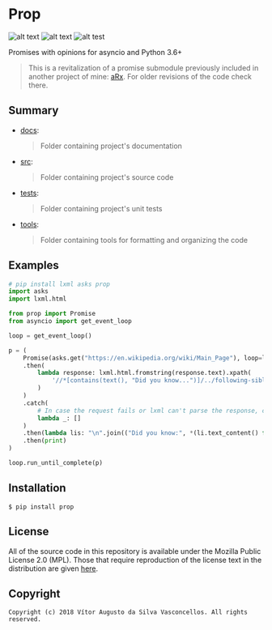# Prop

![alt text](https://img.shields.io/badge/HeavenVolkoff/prop-black.svg?style=for-the-badge&logo=github "Project Badge")
![alt text](https://img.shields.io/github/tag/HeavenVolkoff/prop.svg?label=version&style=for-the-badge "Version Badge")
![alt test](https://img.shields.io/github/license/HeavenVolkoff/prop.svg?style=for-the-badge "License Badge")

Promises with opinions for asyncio and Python 3.6+

> This is a revitalization of a promise submodule previously included in another project of mine: [aRx](https://github.com/HeavenVolkoff/aRx). For older revisions of the code check there.

## Summary

+ [docs](./docs):
    > Folder containing project's documentation
+ [src](./src):
    > Folder containing project's source code
+ [tests](./tests):
    > Folder containing project's unit tests
+ [tools](./tools):
    > Folder containing tools for formatting and organizing the code

## Examples

```python
# pip install lxml asks prop
import asks
import lxml.html

from prop import Promise
from asyncio import get_event_loop

loop = get_event_loop()

p = (
    Promise(asks.get("https://en.wikipedia.org/wiki/Main_Page"), loop=loop)
    .then(
        lambda response: lxml.html.fromstring(response.text).xpath(
            '//*[contains(text(), "Did you know...")]/../following-sibling::*/ul//li'
        )
    )
    .catch(
        # In case the request fails or lxml can't parse the response, continues with empty list
        lambda _: []
    )
    .then(lambda lis: "\n".join(("Did you know:", *(li.text_content() for li in lis))))
    .then(print)
)

loop.run_until_complete(p)
```


## Installation

```shell
$ pip install prop
```

## License

All of the source code in this repository is available under the Mozilla Public License 2.0 (MPL).
Those that require reproduction of the license text in the distribution are given [here](./LICENSE.md).

## Copyright

    Copyright (c) 2018 Vítor Augusto da Silva Vasconcellos. All rights reserved.
